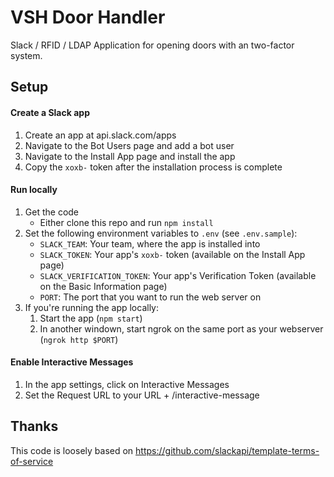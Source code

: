 # VSH Door Handler

Slack / RFID / LDAP Application for opening doors with an two-factor system.

## Setup

#### Create a Slack app

1. Create an app at api.slack.com/apps
1. Navigate to the Bot Users page and add a bot user
1. Navigate to the Install App page and install the app
1. Copy the `xoxb-` token after the installation process is complete

#### Run locally
1. Get the code
    * Either clone this repo and run `npm install`
1. Set the following environment variables to `.env` (see `.env.sample`):
	* `SLACK_TEAM`: Your team, where the app is installed into
    * `SLACK_TOKEN`: Your app's `xoxb-` token (available on the Install App page)
    * `SLACK_VERIFICATION_TOKEN`: Your app's Verification Token (available on the Basic Information page)
    * `PORT`: The port that you want to run the web server on
1. If you're running the app locally:
    1. Start the app (`npm start`)
    1. In another windown, start ngrok on the same port as your webserver (`ngrok http $PORT`)


#### Enable Interactive Messages

1. In the app settings, click on Interactive Messages
1. Set the Request URL to your URL + /interactive-message


## Thanks
This code is loosely based on https://github.com/slackapi/template-terms-of-service